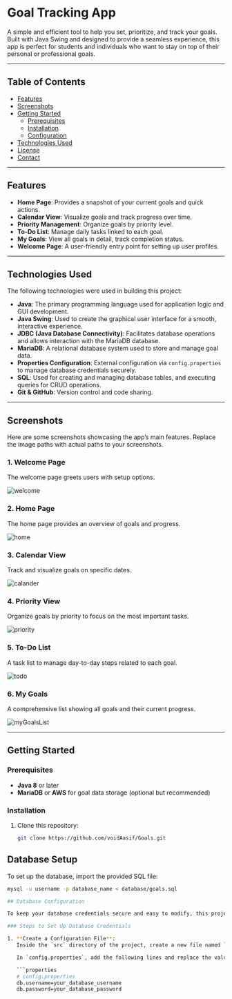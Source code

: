 # Goal Tracking App

A simple and efficient tool to help you set, prioritize, and track your goals. Built with Java Swing and designed to provide a seamless experience, this app is perfect for students and individuals who want to stay on top of their personal or professional goals.

---

## Table of Contents

- [Features](#features)
- [Screenshots](#screenshots)
- [Getting Started](#getting-started)
  - [Prerequisites](#prerequisites)
  - [Installation](#installation)
  - [Configuration](#configuration)
- [Technologies Used](#technologies-used)
- [License](#license)
- [Contact](#contact)

---

## Features

- **Home Page**: Provides a snapshot of your current goals and quick actions.
- **Calendar View**: Visualize goals and track progress over time.
- **Priority Management**: Organize goals by priority level.
- **To-Do List**: Manage daily tasks linked to each goal.
- **My Goals**: View all goals in detail, track completion status.
- **Welcome Page**: A user-friendly entry point for setting up user profiles.

---

## Technologies Used

The following technologies were used in building this project:

- **Java**: The primary programming language used for application logic and GUI development.
- **Java Swing**: Used to create the graphical user interface for a smooth, interactive experience.
- **JDBC (Java Database Connectivity)**: Facilitates database operations and allows interaction with the MariaDB database.
- **MariaDB**: A relational database system used to store and manage goal data.
- **Properties Configuration**: External configuration via `config.properties` to manage database credentials securely.
- **SQL**: Used for creating and managing database tables, and executing queries for CRUD operations.
- **Git & GitHub**: Version control and code sharing.
  

---

## Screenshots

Here are some screenshots showcasing the app’s main features. Replace the image paths with actual paths to your screenshots.

### 1. Welcome Page
The welcome page greets users with setup options.

![welcome](https://github.com/user-attachments/assets/f32ec24a-0cbc-4674-a478-6171915799e9)

### 2. Home Page
The home page provides an overview of goals and progress.

![home](https://github.com/user-attachments/assets/7a1cb94c-9256-4e55-949e-cb59450a713e)

### 3. Calendar View
Track and visualize goals on specific dates.

![calander](https://github.com/user-attachments/assets/ca940a41-63bb-41a0-92cd-8cd744c612e6)


### 4. Priority View
Organize goals by priority to focus on the most important tasks.

![priority](https://github.com/user-attachments/assets/30f06499-0b78-4c43-94da-b4385d5a3bc7)


### 5. To-Do List
A task list to manage day-to-day steps related to each goal.

![todo](https://github.com/user-attachments/assets/efe7e924-5615-4314-abc4-8ffd9fb8d6a9)


### 6. My Goals
A comprehensive list showing all goals and their current progress.

![myGoalsList](https://github.com/user-attachments/assets/e4900d99-fe30-4725-8092-16e754b62f8f)

---

## Getting Started

### Prerequisites

- **Java 8** or later
- **MariaDB** or **AWS** for goal data storage (optional but recommended)

### Installation

1. Clone this repository:
   ```bash
   git clone https://github.com/voidAasif/Goals.git

## Database Setup

To set up the database, import the provided SQL file:

```bash
mysql -u username -p database_name < database/goals.sql

## Database Configuration

To keep your database credentials secure and easy to modify, this project uses an external configuration file, `config.properties`. This allows you to update your database settings without changing the source code directly.

### Steps to Set Up Database Credentials

1. **Create a Configuration File**:  
   Inside the `src` directory of the project, create a new file named `config.properties` if it doesn’t already exist.

   In `config.properties`, add the following lines and replace the values with your own database credentials:

   ```properties
   # config.properties
   db.username=your_database_username
   db.password=your_database_password


